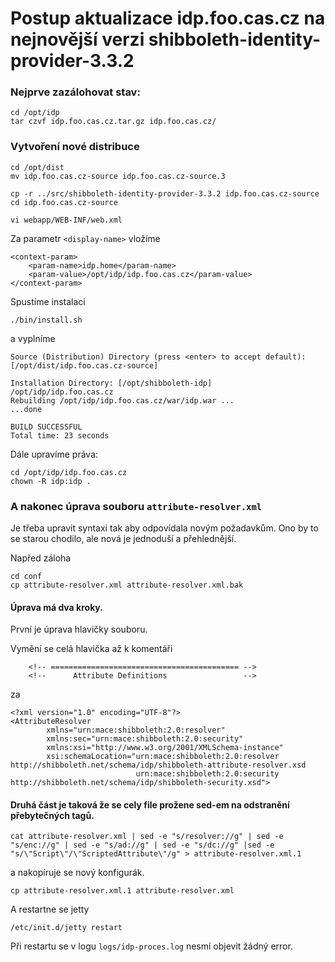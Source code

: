 # Postup aktualizace idp.foo.cas.cz na nejnovější verzi  shibboleth-identity-provider-3.3.2

### Nejprve zazálohovat stav:

```
cd /opt/idp
tar czvf idp.foo.cas.cz.tar.gz idp.foo.cas.cz/
```
### Vytvoření nové distribuce
```
cd /opt/dist
mv idp.foo.cas.cz-source idp.foo.cas.cz-source.3
```
```
cp -r ../src/shibboleth-identity-provider-3.3.2 idp.foo.cas.cz-source
cd idp.foo.cas.cz-source

vi webapp/WEB-INF/web.xml
```
Za parametr `<display-name>` vložíme
```
<context-param>
    <param-name>idp.home</param-name>
    <param-value>/opt/idp/idp.foo.cas.cz</param-value>
</context-param>
```
Spustíme instalaci
```
./bin/install.sh
```
a vyplníme 
```
Source (Distribution) Directory (press <enter> to accept default): [/opt/dist/idp.foo.cas.cz-source]

Installation Directory: [/opt/shibboleth-idp]
/opt/idp/idp.foo.cas.cz
Rebuilding /opt/idp/idp.foo.cas.cz/war/idp.war ...
...done

BUILD SUCCESSFUL
Total time: 23 seconds
```

Dále upravíme práva:
```
cd /opt/idp/idp.foo.cas.cz
chown -R idp:idp .
```

### A nakonec úprava souboru `attribute-resolver.xml`
Je třeba upravit syntaxi tak aby odpovídala novým požadavkům. Ono by to se starou chodilo, ale nová je jednoduší a přehlednější.

Napřed záloha
```
cd conf
cp attribute-resolver.xml attribute-resolver.xml.bak
```
#### Úprava má dva kroky. 
První je úprava hlavičky souboru.

Vymění se celá hlavička až k komentáři 
```
    <!-- ========================================== -->
    <!--      Attribute Definitions                 -->
```
za 
```
<?xml version="1.0" encoding="UTF-8"?>
<AttributeResolver
        xmlns="urn:mace:shibboleth:2.0:resolver"
        xmlns:sec="urn:mace:shibboleth:2.0:security"
        xmlns:xsi="http://www.w3.org/2001/XMLSchema-instance"
        xsi:schemaLocation="urn:mace:shibboleth:2.0:resolver http://shibboleth.net/schema/idp/shibboleth-attribute-resolver.xsd
                            urn:mace:shibboleth:2.0:security http://shibboleth.net/schema/idp/shibboleth-security.xsd">
```


#### Druhá část je taková že se cely file prožene sed-em na odstranění přebytečných tagů.

```
cat attribute-resolver.xml | sed -e "s/resolver://g" | sed -e "s/enc://g" | sed -e "s/ad://g" | sed -e "s/dc://g" |sed -e "s/\"Script\"/\"ScriptedAttribute\"/g" > attribute-resolver.xml.1
```
a nakopíruje se nový konfigurák.
```
cp attribute-resolver.xml.1 attribute-resolver.xml
```
A restartne se jetty
```
/etc/init.d/jetty restart
```
Při restartu se v logu `logs/idp-proces.log` nesmí objevit žádný error.
